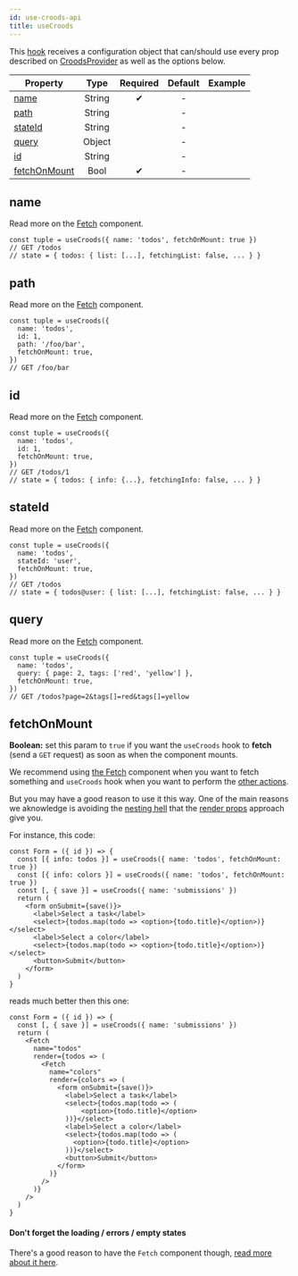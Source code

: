 ```yaml
---
id: use-croods-api
title: useCroods
---
```


This [hook](https://reactjs.org/docs/hooks-intro.html) receives a configuration object that can/should use every prop described on [CroodsProvider](/docs/croods-provider-api) as well as the options below.

| Property                      |  Type  | Required | Default | Example |
| ----------------------------- | :----: | :------: | :-----: | :-----: |
| [name](#name)                 | String |    ✔     |    -    |         |
| [path](#path)                 | String |          |    -    |         |
| [stateId](#stateid)           | String |          |    -    |         |
| [query](#query)               | Object |          |    -    |         |
| [id](#id)                     | String |          |    -    |         |
| [fetchOnMount](#fetchonmount) |  Bool  |    ✔     |    -    |         |

## name

Read more on the [Fetch](/docs/fetch-api#name) component.

```
const tuple = useCroods({ name: 'todos', fetchOnMount: true })
// GET /todos
// state = { todos: { list: [...], fetchingList: false, ... } }
```

## path

Read more on the [Fetch](/docs/fetch-api#path) component.

```
const tuple = useCroods({
  name: 'todos',
  id: 1,
  path: '/foo/bar',
  fetchOnMount: true,
})
// GET /foo/bar
```

## id

Read more on the [Fetch](/docs/fetch-api#id) component.

```
const tuple = useCroods({
  name: 'todos',
  id: 1,
  fetchOnMount: true,
})
// GET /todos/1
// state = { todos: { info: {...}, fetchingInfo: false, ... } }
```

## stateId

Read more on the [Fetch](/docs/fetch-api#stateid) component.

```
const tuple = useCroods({
  name: 'todos',
  stateId: 'user',
  fetchOnMount: true,
})
// GET /todos
// state = { todos@user: { list: [...], fetchingList: false, ... } }
```

## query

Read more on the [Fetch](/docs/fetch-api#query) component.

```
const tuple = useCroods({
  name: 'todos',
  query: { page: 2, tags: ['red', 'yellow'] },
  fetchOnMount: true,
})
// GET /todos?page=2&tags[]=red&tags[]=yellow
```

## fetchOnMount

**Boolean:** set this param to `true` if you want the `useCroods` hook to **fetch** (send a `GET` request) as soon as when the component mounts.

We recommend using [the Fetch](/docs/fetch-api) component when you want to fetch something and `useCroods` hook when you want to perform the [other actions](/docs/the-actions).

But you may have a good reason to use it this way. One of the main reasons we aknowledge is avoiding the [nesting hell](https://medium.com/@ntgard/why-i-dont-use-render-props-in-react-10f18abdff11) that the [render props](https://reactjs.org/docs/render-props.html) approach give you.

For instance, this code:

```
const Form = ({ id }) => {
  const [{ info: todos }] = useCroods({ name: 'todos', fetchOnMount: true })
  const [{ info: colors }] = useCroods({ name: 'todos', fetchOnMount: true })
  const [, { save }] = useCroods({ name: 'submissions' })
  return (
    <form onSubmit={save()}>
      <label>Select a task</label>
      <select>{todos.map(todo => <option>{todo.title}</option>)}</select>
      <label>Select a color</label>
      <select>{todos.map(todo => <option>{todo.title}</option>)}</select>
      <button>Submit</button>
    </form>
  )
}
```

reads much better then this one:

```
const Form = ({ id }) => {
  const [, { save }] = useCroods({ name: 'submissions' })
  return (
    <Fetch
      name="todos"
      render={todos => (
        <Fetch
          name="colors"
          render={colors => (
            <form onSubmit={save()}>
              <label>Select a task</label>
              <select>{todos.map(todo => (
                  <option>{todo.title}</option>
              ))}</select>
              <label>Select a color</label>
              <select>{todos.map(todo => (
                <option>{todo.title}</option>
              ))}</select>
              <button>Submit</button>
            </form>
          )}
        />
      )}
    />
  )
}
```

#### Don't forget the loading / errors / empty states

There's a good reason to have the `Fetch` component though, [read more about it here](/docs/the-fetch).
